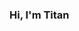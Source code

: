 ### Hi, I'm Titan

<!-- [![Discord Presence](https://lanyard.cnrad.dev/api/562651567904260111)](https://discord.com/users/562651567904260111) -->
